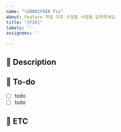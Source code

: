```yaml
---
name: "\U0001F6E0️ Fix"
about: Feature 작업 이후 수정할 사항을 입력하세요
title: "[FIX]"
labels: ''
assignees: ''

---
```


## 🍞 Description
<!-- 설명을 작성하세요 -->

## 🍞 To-do
- [ ] todo
- [ ] todo

## 🍞 ETC

